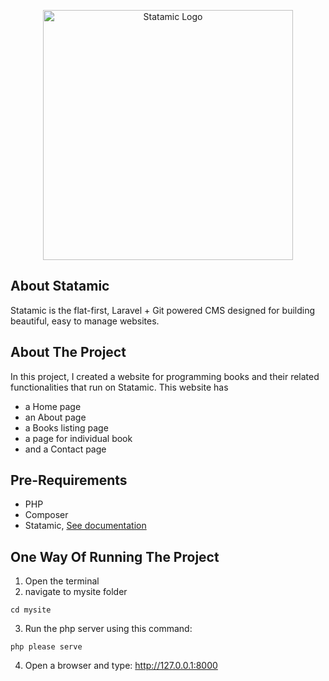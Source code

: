<p align="center"><img src="https://statamic.com/assets/branding/Statamic-Logo+Wordmark-Rad.svg" width="400" alt="Statamic Logo" /></p>

## About Statamic 
Statamic is the flat-first, Laravel + Git powered CMS designed for building beautiful, easy to manage websites.

## About The Project
In this project, I created a website for programming books and their related functionalities that run on Statamic. This website has 
- a Home page
- an About page
- a Books listing page
- a page for individual book
- and a Contact page

## Pre-Requirements 
- PHP
- Composer
- Statamic, [See documentation](https://statamic.dev/installing)

## One Way Of Running The Project
1. Open the terminal 
2. navigate to mysite folder
```
cd mysite
```
3. Run the php server using this command:
```
php please serve
```
4. Open a browser and type: http://127.0.0.1:8000

